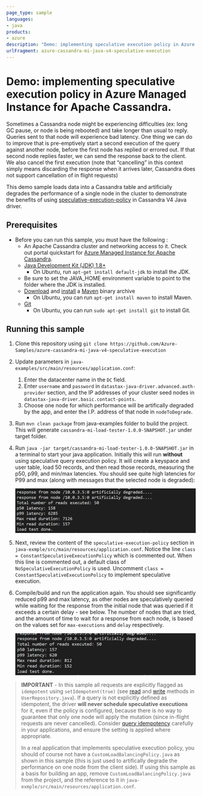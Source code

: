 ```yaml
---
page_type: sample
languages:
- java
products:
- azure
description: "Demo: implementing speculative execution policy in Azure Managed Instance for Apache Cassandra"
urlFragment: azure-cassandra-mi-java-v4-speculative-execution
---
```


# Demo: implementing speculative execution policy in Azure Managed Instance for Apache Cassandra.

Sometimes a Cassandra node might be experiencing difficulties (ex: long GC pause, or node is being rebooted) and take longer than usual to reply. Queries sent to that node will experience bad latency. One thing we can do to improve that is pre-emptively start a second execution of the query against another node, before the first node has replied or errored out. If that second node replies faster, we can send the response back to the client. We also cancel the first execution (note that “cancelling” in this context simply means discarding the response when it arrives later, Cassandra does not support cancellation of in flight requests)

This demo sample loads data into a Cassandra table and artificially degrades the performance of a single node in the cluster to demonstrate the benefits of using [speculative-execution-policy](https://docs.datastax.com/en/developer/java-driver/4.10/manual/core/speculative_execution/) in Cassandra V4 Java driver.

## Prerequisites
* Before you can run this sample, you must have the following :
    * An Apache Cassandra cluster and networking access to it. Check out portal quickstart for [Azure Managed Instance for Apache Cassandra](https://docs.microsoft.com/azure/managed-instance-apache-cassandra/create-cluster-portal).
    * [Java Development Kit (JDK) 1.8+](http://www.oracle.com/technetwork/java/javase/downloads/jdk8-downloads-2133151.html)
        * On Ubuntu, run `apt-get install default-jdk` to install the JDK.
    * Be sure to set the JAVA_HOME environment variable to point to the folder where the JDK is installed.
    * [Download](http://maven.apache.org/download.cgi) and [install](http://maven.apache.org/install.html) a [Maven](http://maven.apache.org/) binary archive
        * On Ubuntu, you can run `apt-get install maven` to install Maven.
    * [Git](https://www.git-scm.com/)
        * On Ubuntu, you can run `sudo apt-get install git` to install Git.

## Running this sample

1. Clone this repository using `git clone https://github.com/Azure-Samples/azure-cassandra-mi-java-v4-speculative-execution`

1. Update parameters in `java-examples/src/main/resources/application.conf`: 
    1. Enter the datacenter name in the `DC` field.
    1. Enter `username` and `password` in `datastax-java-driver.advanced.auth-provider` section, and the IP addresses of your cluster seed nodes in `datastax-java-driver.basic.contact-points`. 
    1. Choose one node for which performance will be artifically degraded by the app, and enter the I.P. address of that node in `nodeToDegrade`.

1. Run `mvn clean package` from java-examples folder to build the project. This will generate `cassandra-mi-load-tester-1.0.0-SNAPSHOT.jar` under target folder.

1. Run `java -jar target/cassandra-mi-load-tester-1.0.0-SNAPSHOT.jar` in a terminal to start your java application. Initially this will run **without** using speculative query execution policy. It will create a keyspace and user table, load 50 records, and then read those records, measuring the p50, p99, and min/max latencies. You should see quite high latencies for P99 and max (along with messages that the selected node is degraded):

    ![Run 1](/media/run1.png?raw=true "run 1")

1. Next, review the content of the `speculative-execution-policy` section in `java-exmple/src/main/resources/application.conf`. Notice the line `class = ConstantSpeculativeExecutionPolicy` which is commented out. When this line is commented out, a default class of `NoSpeculativeExecutionPolicy` is used. Uncomment `class = ConstantSpeculativeExecutionPolicy` to implement speculative execution.

1. Compile/build and run the application again. You should see significantly reduced p99 and max latency, as other nodes are speculatively queried while waiting for the response from the initial node that was queried if it exceeds a certain delay - see below. The number of nodes that are tried, and the amount of time to wait for a response from each node, is based on the values set for `max-executions` and `delay` respectively.

    ![Run 2](/media/run2.png?raw=true "run 2")

> **IMPORTANT** -
> In this sample all requests are explicitly flagged as `idempotent` using `setIdempotent(true)` (see [read](https://github.com/Azure-Samples/azure-cassandra-mi-java-v4-speculative-execution/blob/b76b326d0ba227ea34cdcb3e44ac8db3ec4a43ea/java-examples/src/main/java/com/azure/cassandrami/repository/UserRepository.java#L102) and [write](https://github.com/Azure-Samples/azure-cassandra-mi-java-v4-speculative-execution/blob/b76b326d0ba227ea34cdcb3e44ac8db3ec4a43ea/java-examples/src/main/java/com/azure/cassandrami/repository/UserRepository.java#L69) methods in `UserRepository.java`). If a query is not explicitly defined as idempotent, the driver **will never schedule speculative executions** for it, even if the policy is configured, because there is no way to guarantee that only one node will apply the mutation (since in-flight requests are never cancelled). Consider [query idempotency](https://docs.datastax.com/en/developer/java-driver/4.10/manual/core/idempotence/) carefully in your applications, and ensure the setting is applied where appropriate.
> 
> In a real application that implements speculative execution policy, you should of course not have a `CustomLoadBalancingPolicy.java` as shown in this sample (this is just used to artifically degrade the performance on one node from the client side). If using this sample as a basis for building an app, remove `CustomLoadBalancingPolicy.java` from the project, and the reference to it in `java-exmple/src/main/resources/application.conf`.
